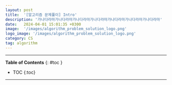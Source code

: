 ```yaml
---
layout: post
title:  '[알고리즘 문제풀이] Intro'
description: '가나다라마가나다라마가나다라마가나다라마가나다라마가나다라마가나다라마'
date:   2024-04-01 15:01:35 +0300
image:  '/images/algorithm_problem_solution_logo.png'
logo_image: '/images/algorithm_problem_solution_logo.png'
category: CS
tag: algorithm
---
```


---
**Table of Contents**
{: #toc }
*  TOC
{:toc}

---
